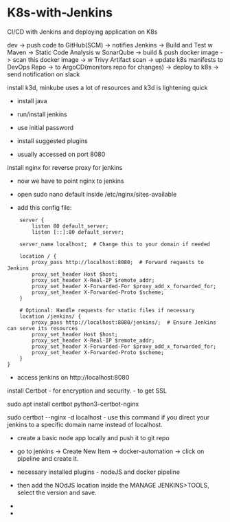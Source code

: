 # K8s-with-Jenkins
CI/CD with Jenkins and deploying application on K8s

dev -> push code to GitHub(SCM) -> notifies Jenkins -> Build and Test w Maven -> Static Code Analysis w SonarQube -> build & push docker image -> scan this docker image -> w Trivy Artifact scan -> update k8s manifests to DevOps Repo -> to ArgoCD(monitors repo for changes) -> deploy to k8s -> send notification on slack

install k3d, minkube uses a lot of resources and k3d is lightening quick

- install java

- run/install jenkins

- use initial password

- install suggested plugins

- usually accessed on port 8080

install nginx for reverse proxy for jenkins

- now we have to point nginx to jenkins

- open sudo nano default inside /etc/nginx/sites-available

- add this config file:

```
    server {
        listen 80 default_server;
        listen [::]:80 default_server;

    server_name localhost;  # Change this to your domain if needed

    location / {
        proxy_pass http://localhost:8080;  # Forward requests to Jenkins
        proxy_set_header Host $host;
        proxy_set_header X-Real-IP $remote_addr;
        proxy_set_header X-Forwarded-For $proxy_add_x_forwarded_for;
        proxy_set_header X-Forwarded-Proto $scheme;
    }

    # Optional: Handle requests for static files if necessary
    location /jenkins/ {
        proxy_pass http://localhost:8080/jenkins/;  # Ensure Jenkins can serve its resources
        proxy_set_header Host $host;
        proxy_set_header X-Real-IP $remote_addr;
        proxy_set_header X-Forwarded-For $proxy_add_x_forwarded_for;
        proxy_set_header X-Forwarded-Proto $scheme;
    }
}
```

- access jenkins on http://localhost:8080

install Certbot - for encryption and security. - to get SSL


sudo apt install certbot python3-certbot-nginx

sudo certbot --nginx -d localhost  - use this command if you direct your jenkins to a specific domain name instead of localhost.

- create a basic node app locally and push it to git repo

- go to jenkins -> Create New Item -> docker-automation ->  click on pipeline and create it.

- necessary installed plugins - nodeJS and docker pipeline

- then add the NOdJS location inside the MANAGE JENKINS>TOOLS, select the version and save.

- 

- 

























